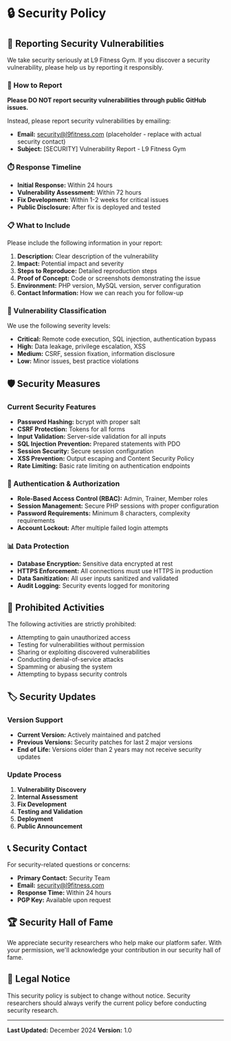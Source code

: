 # 🔒 Security Policy

## 🚨 Reporting Security Vulnerabilities

We take security seriously at L9 Fitness Gym. If you discover a security vulnerability, please help us by reporting it responsibly.

### 📧 How to Report

**Please DO NOT report security vulnerabilities through public GitHub issues.**

Instead, please report security vulnerabilities by emailing:
- **Email:** security@l9fitness.com (placeholder - replace with actual security contact)
- **Subject:** [SECURITY] Vulnerability Report - L9 Fitness Gym

### ⏱️ Response Timeline

- **Initial Response:** Within 24 hours
- **Vulnerability Assessment:** Within 72 hours
- **Fix Development:** Within 1-2 weeks for critical issues
- **Public Disclosure:** After fix is deployed and tested

### 📋 What to Include

Please include the following information in your report:

1. **Description:** Clear description of the vulnerability
2. **Impact:** Potential impact and severity
3. **Steps to Reproduce:** Detailed reproduction steps
4. **Proof of Concept:** Code or screenshots demonstrating the issue
5. **Environment:** PHP version, MySQL version, server configuration
6. **Contact Information:** How we can reach you for follow-up

### 🎯 Vulnerability Classification

We use the following severity levels:

- **Critical:** Remote code execution, SQL injection, authentication bypass
- **High:** Data leakage, privilege escalation, XSS
- **Medium:** CSRF, session fixation, information disclosure
- **Low:** Minor issues, best practice violations

## 🛡️ Security Measures

### Current Security Features

- **Password Hashing:** bcrypt with proper salt
- **CSRF Protection:** Tokens for all forms
- **Input Validation:** Server-side validation for all inputs
- **SQL Injection Prevention:** Prepared statements with PDO
- **Session Security:** Secure session configuration
- **XSS Prevention:** Output escaping and Content Security Policy
- **Rate Limiting:** Basic rate limiting on authentication endpoints

### 🔐 Authentication & Authorization

- **Role-Based Access Control (RBAC):** Admin, Trainer, Member roles
- **Session Management:** Secure PHP sessions with proper configuration
- **Password Requirements:** Minimum 8 characters, complexity requirements
- **Account Lockout:** After multiple failed login attempts

### 📊 Data Protection

- **Database Encryption:** Sensitive data encrypted at rest
- **HTTPS Enforcement:** All connections must use HTTPS in production
- **Data Sanitization:** All user inputs sanitized and validated
- **Audit Logging:** Security events logged for monitoring

## 🚫 Prohibited Activities

The following activities are strictly prohibited:

- Attempting to gain unauthorized access
- Testing for vulnerabilities without permission
- Sharing or exploiting discovered vulnerabilities
- Conducting denial-of-service attacks
- Spamming or abusing the system
- Attempting to bypass security controls

## 🏷️ Security Updates

### Version Support

- **Current Version:** Actively maintained and patched
- **Previous Versions:** Security patches for last 2 major versions
- **End of Life:** Versions older than 2 years may not receive security updates

### Update Process

1. **Vulnerability Discovery**
2. **Internal Assessment**
3. **Fix Development**
4. **Testing and Validation**
5. **Deployment**
6. **Public Announcement**

## 📞 Security Contact

For security-related questions or concerns:

- **Primary Contact:** Security Team
- **Email:** security@l9fitness.com
- **Response Time:** Within 24 hours
- **PGP Key:** Available upon request

## 🏆 Security Hall of Fame

We appreciate security researchers who help make our platform safer. With your permission, we'll acknowledge your contribution in our security hall of fame.

## 📜 Legal Notice

This security policy is subject to change without notice. Security researchers should always verify the current policy before conducting security research.

---

**Last Updated:** December 2024
**Version:** 1.0